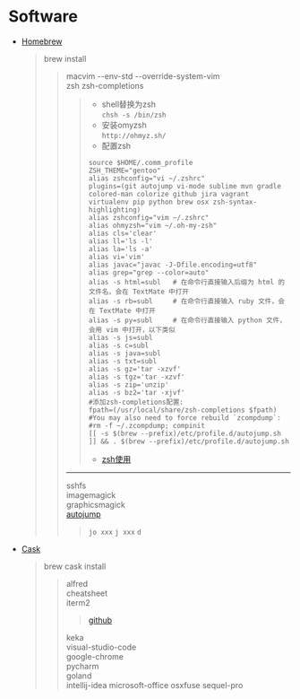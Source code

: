 # Software
* [Homebrew](https://brew.sh/)
  >brew install
  >>macvim --env-std --override-system-vim  
  >>zsh zsh-completions  
  >>>* shell替换为zsh  
  >>>`chsh -s /bin/zsh`
  >>>* 安装omyzsh  
  >>>`http://ohmyz.sh/`  
  >>>* 配置zsh
  >>>```
  >>>source $HOME/.comm_profile  
  >>>ZSH_THEME="gentoo"  
  >>> alias zshconfig="vi ~/.zshrc"  
  >>> plugins=(git autojump vi-mode sublime mvn gradle colored-man colorize github jira vagrant virtualenv pip python brew osx zsh-syntax-highlighting)
  >>> alias zshconfig="vim ~/.zshrc"
  >>> alias ohmyzsh="vim ~/.oh-my-zsh"
  >>> alias cls='clear'
  >>> alias ll='ls -l'
  >>> alias la='ls -a'
  >>> alias vi='vim'
  >>> alias javac="javac -J-Dfile.encoding=utf8"
  >>> alias grep="grep --color=auto"
  >>> alias -s html=subl   # 在命令行直接输入后缀为 html 的文件名，会在 TextMate 中打开
  >>> alias -s rb=subl     # 在命令行直接输入 ruby 文件，会在 TextMate 中打开
  >>> alias -s py=subl     # 在命令行直接输入 python 文件，会用 vim 中打开，以下类似
  >>> alias -s js=subl
  >>> alias -s c=subl
  >>> alias -s java=subl
  >>> alias -s txt=subl
  >>> alias -s gz='tar -xzvf'
  >>> alias -s tgz='tar -xzvf'
  >>> alias -s zip='unzip'
  >>> alias -s bz2='tar -xjvf'
  >>> #添加zsh-completions配置:
  >>> fpath=(/usr/local/share/zsh-completions $fpath)
  >>> #You may also need to force rebuild `zcompdump`:
  >>> #rm -f ~/.zcompdump; compinit
  >>>[[ -s $(brew --prefix)/etc/profile.d/autojump.sh ]] && . $(brew --prefix)/etc/profile.d/autojump.sh
  >>> ```
  >>>* [zsh使用](https://github.com/robbyrussell/oh-my-zsh/tree/master/plugins/vi-mode)  
  >>****
  >>sshfs  
  >>imagemagick  
  >>graphicsmagick  
  >>[autojump](https://www.jianshu.com/p/51e71087f732) 
  >>> `jo xxx` `j xxx` `d`  
  
* [Cask](http://caskroom.github.io/)
  >brew cask install
  >>alfred  
  >>cheatsheet  
  >>iterm2  
  >>>[github](https://github.com/mbadolato/iTerm2-Color-Schemes)  
  >>>  
  >>keka  
  >>visual-studio-code  
  >>google-chrome  
  >>pycharm  
  >>goland  
  >>intellij-idea
  >>microsoft-office
  >>osxfuse
  >>sequel-pro